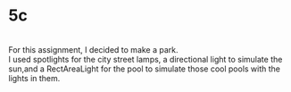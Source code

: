 # 5c

<br>
For this assignment, I decided to make a park.

<br>
I used spotlights for the city street lamps, a directional light to simulate the sun,and a RectAreaLight for the pool to simulate those cool pools with the lights in them.
